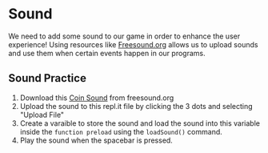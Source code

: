 # Sound

We need to add some sound to our game in order to enhance the user experience! Using resources like [Freesound.org](https://freesound.org/) allows us to upload sounds and use them when certain events happen in our programs.

## Sound Practice

1. Download this [Coin Sound](https://freesound.org/people/ProjectsU012/sounds/341695/) from freesound.org
2. Upload the sound to this repl.it file by clicking the 3 dots and selecting "Upload File"
3. Create a varaible to store the sound and load the sound into this variable inside the `function preload` using the `loadSound()` command.
4. Play the sound when the spacebar is pressed.